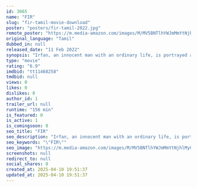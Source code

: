 ```yaml
---
id: 3065
name: "FIR"
slug: "fir-tamil-movie-download"
poster: "posters/fir-tamil-2022.jpg"
remote_poster: "https://m.media-amazon.com/images/M/MV5BNTlhYWJmMmYtNjhlMy00ZTE0LTgyYjQtZjE5YzYzMzU4MjE2XkEyXkFqcGc@._V1_SX300.jpg"
original_language: "Tamil"
dubbed_in: null
released_date: "11 Feb 2022"
synopsis: "Irfan, an innocent man with an ordinary life, is portrayed as the evil incarnated by media trials. Is there a journey back to normal life for a man accused of terrorism? Is there more to Irfan than what meets the eye?"
type: "movie"
rating: "6.9"
imdbid: "tt11468258"
tmdbid: null
views: 0
likes: 0
dislikes: 0
author_id: 1
trailer_url: null
runtime: "156 min"
is_featured: 0
is_active: 1
is_comingsoon: 0
seo_title: "FIR"
seo_description: "Irfan, an innocent man with an ordinary life, is portrayed as the evil incarnated by media trials. Is there a journey back to normal life for a man accused of terrorism? Is there more to Irfan than what meets the eye?"
seo_keywords: "\"FIR\""
seo_image: "https://m.media-amazon.com/images/M/MV5BNTlhYWJmMmYtNjhlMy00ZTE0LTgyYjQtZjE5YzYzMzU4MjE2XkEyXkFqcGc@._V1_SX300.jpg"
screenshots: null
redirect_to: null
social_shares: 0
created_at: 2025-04-10 19:51:37
updated_at: 2025-04-10 19:51:37
---
```


